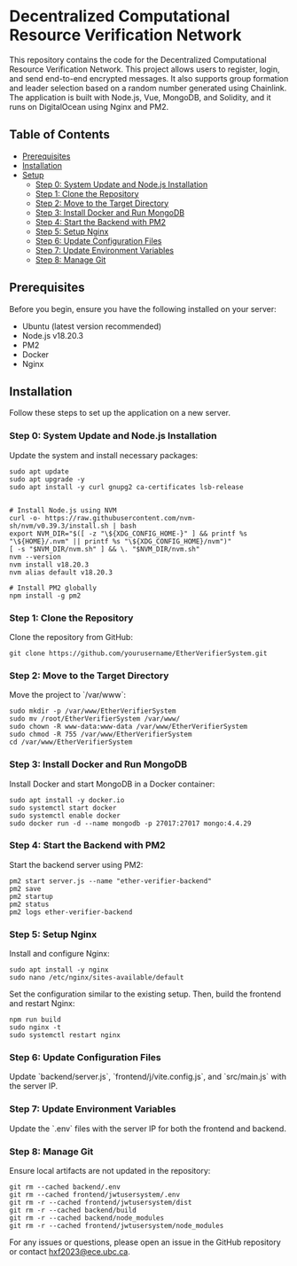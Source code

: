 
# Decentralized Computational Resource Verification Network

This repository contains the code for the Decentralized Computational Resource Verification Network. This project allows users to register, login, and send end-to-end encrypted messages. It also supports group formation and leader selection based on a random number generated using Chainlink. The application is built with Node.js, Vue, MongoDB, and Solidity, and it runs on DigitalOcean using Nginx and PM2.

## Table of Contents

- [Prerequisites](#prerequisites)
- [Installation](#installation)
- [Setup](#setup)
  - [Step 0: System Update and Node.js Installation](#step-0-system-update-and-nodejs-installation)
  - [Step 1: Clone the Repository](#step-1-clone-the-repository)
  - [Step 2: Move to the Target Directory](#step-2-move-to-the-target-directory)
  - [Step 3: Install Docker and Run MongoDB](#step-3-install-docker-and-run-mongodb)
  - [Step 4: Start the Backend with PM2](#step-4-start-the-backend-with-pm2)
  - [Step 5: Setup Nginx](#step-5-setup-nginx)
  - [Step 6: Update Configuration Files](#step-6-update-configuration-files)
  - [Step 7: Update Environment Variables](#step-7-update-environment-variables)
  - [Step 8: Manage Git](#step-8-manage-git)

## Prerequisites

Before you begin, ensure you have the following installed on your server:

- Ubuntu (latest version recommended)
- Node.js v18.20.3
- PM2
- Docker
- Nginx

## Installation

Follow these steps to set up the application on a new server.

### Step 0: System Update and Node.js Installation

Update the system and install necessary packages:

```
sudo apt update
sudo apt upgrade -y
sudo apt install -y curl gnupg2 ca-certificates lsb-release


# Install Node.js using NVM
curl -o- https://raw.githubusercontent.com/nvm-sh/nvm/v0.39.3/install.sh | bash
export NVM_DIR="$([ -z "\${XDG_CONFIG_HOME-}" ] && printf %s "\${HOME}/.nvm" || printf %s "\${XDG_CONFIG_HOME}/nvm")"
[ -s "$NVM_DIR/nvm.sh" ] && \. "$NVM_DIR/nvm.sh"
nvm --version
nvm install v18.20.3
nvm alias default v18.20.3

# Install PM2 globally
npm install -g pm2
```

### Step 1: Clone the Repository

Clone the repository from GitHub:

```
git clone https://github.com/yourusername/EtherVerifierSystem.git
```

### Step 2: Move to the Target Directory

Move the project to \`/var/www\`:

```
sudo mkdir -p /var/www/EtherVerifierSystem
sudo mv /root/EtherVerifierSystem /var/www/
sudo chown -R www-data:www-data /var/www/EtherVerifierSystem
sudo chmod -R 755 /var/www/EtherVerifierSystem
cd /var/www/EtherVerifierSystem
```

### Step 3: Install Docker and Run MongoDB

Install Docker and start MongoDB in a Docker container:

```
sudo apt install -y docker.io
sudo systemctl start docker
sudo systemctl enable docker
sudo docker run -d --name mongodb -p 27017:27017 mongo:4.4.29
```

### Step 4: Start the Backend with PM2

Start the backend server using PM2:

```
pm2 start server.js --name "ether-verifier-backend"
pm2 save
pm2 startup
pm2 status
pm2 logs ether-verifier-backend
```

### Step 5: Setup Nginx

Install and configure Nginx:

```
sudo apt install -y nginx
sudo nano /etc/nginx/sites-available/default
```

Set the configuration similar to the existing setup. Then, build the frontend and restart Nginx:

```
npm run build
sudo nginx -t
sudo systemctl restart nginx
```

### Step 6: Update Configuration Files

Update \`backend/server.js\`, \`frontend/j/vite.config.js\`, and \`src/main.js\` with the server IP.

### Step 7: Update Environment Variables

Update the \`.env\` files with the server IP for both the frontend and backend.

### Step 8: Manage Git

Ensure local artifacts are not updated in the repository:

```
git rm --cached backend/.env
git rm --cached frontend/jwtusersystem/.env
git rm -r --cached frontend/jwtusersystem/dist
git rm -r --cached backend/build
git rm -r --cached backend/node_modules
git rm -r --cached frontend/jwtusersystem/node_modules
```


For any issues or questions, please open an issue in the GitHub repository or contact hxf2023@ece.ubc.ca.
